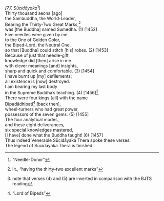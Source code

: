 *\[77. Sūcidāyaka*[^1]*\]*  
Thirty thousand aeons \[ago\]  
the Sambuddha, the World-Leader,  
Bearing the Thirty-Two Great Marks,[^2]  
was \[the Buddha\] named Sumedha. (1) \[1452\]  
Five needles were given by me  
to the One of Golden Color,  
the Biped-Lord, the Neutral One,  
so that \[Buddha\] could stitch \[his\] robes. (2) \[1453\]  
Because of just that needle-gift,  
knowledge did \[then\] arise in me  
with clever meanings \[and\] insights,  
sharp and quick and comfortable. (3) \[1454\]  
I have burnt up \[my\] defilements;  
all existence is \[now\] destroyed.  
I am bearing my last body  
in the Supreme Buddha’s teaching. (4) \[1456\][^3]  
There were four kings \[all\] with the name  
Dipadādhipati[^4] \[back then\],  
wheel-turners who had great power,  
possessors of the seven gems. (5) \[1455\]  
The four analytical modes,  
and these eight deliverances,  
six special knowledges mastered,  
\[I have\] done what the Buddha taught! (6) \[1457\]  
Thus indeed Venerable Sūcidāyaka Thera spoke these verses.  
The legend of Sūcidāyaka Thera is finished.  
[^1]: “Needle-Donor”  
[^2]: lit., “having the thirty-two excellent marks”  
[^3]: note that verses (4) and (5) are inverted in comparison with the
    BJTS reading  
[^4]: “Lord of Bipeds”
